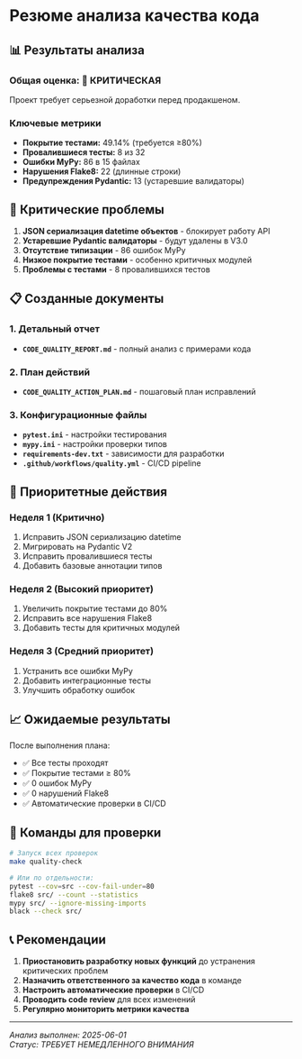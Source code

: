 # Резюме анализа качества кода

## 📊 Результаты анализа

### Общая оценка: 🔴 КРИТИЧЕСКАЯ
Проект требует серьезной доработки перед продакшеном.

### Ключевые метрики
- **Покрытие тестами:** 49.14% (требуется ≥80%)
- **Провалившиеся тесты:** 8 из 32
- **Ошибки MyPy:** 86 в 15 файлах
- **Нарушения Flake8:** 22 (длинные строки)
- **Предупреждения Pydantic:** 13 (устаревшие валидаторы)

## 🎯 Критические проблемы

1. **JSON сериализация datetime объектов** - блокирует работу API
2. **Устаревшие Pydantic валидаторы** - будут удалены в V3.0
3. **Отсутствие типизации** - 86 ошибок MyPy
4. **Низкое покрытие тестами** - особенно критичных модулей
5. **Проблемы с тестами** - 8 провалившихся тестов

## 📋 Созданные документы

### 1. Детальный отчет
- **`CODE_QUALITY_REPORT.md`** - полный анализ с примерами кода

### 2. План действий
- **`CODE_QUALITY_ACTION_PLAN.md`** - пошаговый план исправлений

### 3. Конфигурационные файлы
- **`pytest.ini`** - настройки тестирования
- **`mypy.ini`** - настройки проверки типов
- **`requirements-dev.txt`** - зависимости для разработки
- **`.github/workflows/quality.yml`** - CI/CD pipeline

## 🚀 Приоритетные действия

### Неделя 1 (Критично)
1. Исправить JSON сериализацию datetime
2. Мигрировать на Pydantic V2
3. Исправить провалившиеся тесты
4. Добавить базовые аннотации типов

### Неделя 2 (Высокий приоритет)
1. Увеличить покрытие тестами до 80%
2. Исправить все нарушения Flake8
3. Добавить тесты для критичных модулей

### Неделя 3 (Средний приоритет)
1. Устранить все ошибки MyPy
2. Добавить интеграционные тесты
3. Улучшить обработку ошибок

## 📈 Ожидаемые результаты

После выполнения плана:
- ✅ Все тесты проходят
- ✅ Покрытие тестами ≥ 80%
- ✅ 0 ошибок MyPy
- ✅ 0 нарушений Flake8
- ✅ Автоматические проверки в CI/CD

## 🔧 Команды для проверки

```bash
# Запуск всех проверок
make quality-check

# Или по отдельности:
pytest --cov=src --cov-fail-under=80
flake8 src/ --count --statistics
mypy src/ --ignore-missing-imports
black --check src/
```

## 📞 Рекомендации

1. **Приостановить разработку новых функций** до устранения критических проблем
2. **Назначить ответственного за качество кода** в команде
3. **Настроить автоматические проверки** в CI/CD
4. **Проводить code review** для всех изменений
5. **Регулярно мониторить метрики качества**

---
*Анализ выполнен: 2025-06-01*  
*Статус: ТРЕБУЕТ НЕМЕДЛЕННОГО ВНИМАНИЯ*